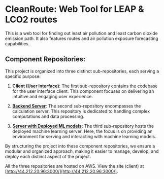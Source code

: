 # CleanRoute: Web Tool for LEAP & LCO2 routes
This is a web tool for finding out least air pollution and least carbon dioxide emission path. It also features routes and air pollution exposure forecasting capabilities.

## Component Repositories:
This project is organized into three distinct sub-repositories, each serving a specific purpose:

1. **[Client (User Interface)](https://github.com/sadityakumar9211/clean-route-frontend):**
   The first sub-repository contains the codebase for the user interface client. This component focuses on delivering an intuitive and engaging user experience.

3. **[Backend Server](https://github.com/sadityakumar9211/clean-route-backend)**:
   The second sub-repository encompasses the calculation server. This repository is dedicated to handling complex computations and data processing.

4. **[Server with Deployed ML models](https://github.com/sadityakumar9211/clean-route-aws):**
   The third sub-repository hosts the deployed machine learning server. Here, the focus is on providing an environment for serving and interacting with machine learning models.

By structuring the project into these component repositories, we ensure a modular and organized approach, making it easier to manage, develop, and deploy each distinct aspect of the project.

All the three repositories are hosted on AWS. View the site (client) at [http://44.212.20.96:3000/](http://44.212.20.96:3000/).
